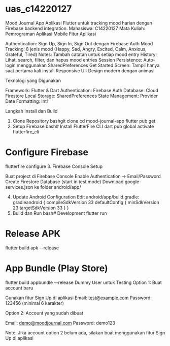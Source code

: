 # uas_c14220127

Mood Journal App
Aplikasi Flutter untuk tracking mood harian dengan Firebase backend integration.
Mahasiswa: C14220127
Mata Kuliah: Pemrograman Aplikasi Mobile
Fitur Aplikasi

Authentication: Sign Up, Sign In, Sign Out dengan Firebase Auth
Mood Tracking: 8 jenis mood (Happy, Sad, Angry, Excited, Calm, Anxious, Grateful, Tired)
Notes: Tambah catatan untuk setiap mood entry
History: Lihat, search, filter, dan hapus mood entries
Session Persistence: Auto-login menggunakan SharedPreferences
Get Started Screen: Tampil hanya saat pertama kali install
Responsive UI: Design modern dengan animasi

Teknologi yang Digunakan

Framework: Flutter & Dart
Authentication: Firebase Auth
Database: Cloud Firestore
Local Storage: SharedPreferences
State Management: Provider
Date Formatting: Intl

Langkah Install dan Build
1. Clone Repository
bashgit clone <repository-url>
cd mood-journal-app
flutter pub get
2. Setup Firebase
bash# Install FlutterFire CLI
dart pub global activate flutterfire_cli

# Configure Firebase
flutterfire configure
3. Firebase Console Setup

Buat project di Firebase Console
Enable Authentication → Email/Password
Create Firestore Database (start in test mode)
Download google-services.json ke folder android/app/

4. Update Android Configuration
Edit android/app/build.gradle:
gradleandroid {
    compileSdkVersion 33
    defaultConfig {
        minSdkVersion 23
        targetSdkVersion 33
    }
}
5. Build dan Run
bash# Development
flutter run

# Release APK
flutter build apk --release

# App Bundle (Play Store)
flutter build appbundle --release
Dummy User untuk Testing
Option 1: Buat account baru

Gunakan fitur Sign Up di aplikasi
Email: test@example.com
Password: 123456 (minimal 6 karakter)

Option 2: Account yang sudah dibuat

Email: demo@moodjournal.com
Password: demo123

Note: Jika account option 2 belum ada, silakan buat menggunakan fitur Sign Up di aplikasi
